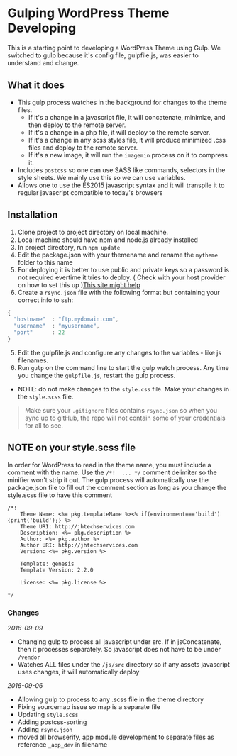 # Gulping WordPress Theme Developing #
This is a starting point to developing a WordPress Theme using Gulp.  We switched to gulp because it's config file, gulpfile.js, was easier to understand and change.

## What it does ##
  * This gulp process watches in the background for changes to the theme files.  
    * If it's a change in a javascript file, it will concatenate, minimize, and then deploy to the remote server.
    * If it's a change in a php file, it will deploy to the remote server.
    * If it's a change in any scss styles file, it will produce minimized .css files and deploy to the remote server.
    * If it's a new image, it will run the `imagemin` process on it to compress it. 
  * Includes `postcss` so one can use SASS like commands, selectors in the style sheets.  We mainly use this so we can use variables.
  * Allows one to use the ES2015 javascript syntax and it will transpile it to regular javascript compatible to today's browsers


## Installation ##
  1. Clone project to project directory on local machine.
  2. Local machine should have npm and node.js already installed
  3. In project directory, run `npm update`
  4. Edit the package.json with your themename and rename the `mytheme` folder to this name
  4. For deploying it is better to use public and private keys so a password is not required evertime it tries to deploy.  ( Check with your host provider on how to set this up )[This site might help](https://www.digitalocean.com/community/tutorials/how-to-set-up-ssh-keys--2)
  4. Create a `rsync.json` file with the following format but containing your correct info to ssh:
```javascript
{
  "hostname"  : "ftp.mydomain.com",
  "username"  : "myusername",
  "port"      : 22
}
```
  5. Edit the gulpfile.js and configure any changes to the variables - like js filenames.  
  7. Run `gulp` on the command line to start the gulp watch process.  Any time you change the `gulpfile.js`, restart the gulp process.
  
* NOTE: do not make changes to the `style.css` file.  Make your changes in the `style.scss` file.

> Make sure your `.gitignore` files contains `rsync.json` so when you sync up to gitHub, the repo will not contain some of your credentials for all to see.

## NOTE on your style.scss file ##
In order for WordPress to read in the theme name, you must include a comment with the name.  Use the `/*!  ... */` comment delimiter so the minifier won't strip it out.
The gulp process will automatically use the package.json file to fill out the comment section as long as you change the style.scss file to have this comment

```
/*!
	Theme Name: <%= pkg.templateName %><% if(environment==='build'){print('build');} %>
	Theme URI: http://jhtechservices.com
	Description: <%= pkg.description %>
	Author: <%= pkg.author %>
	Author URI: http://jhtechservices.com
    Version: <%= pkg.version %>

	Template: genesis
	Template Version: 2.2.0

	License: <%= pkg.license %>
	
*/
```
### Changes ###
  
  *2016-09-09*
  * Changing gulp to process all javascript under src.  If in jsConcatenate, then it processes separately.  So javascript does not have to be under `/vendor`
  * Watches ALL files under the `/js/src` directory so if any assets javascript uses changes, it will automatically deploy
 
 
  *2016-09-06*
  * Allowing gulp to process to any .scss file in the theme directory
  * Fixing sourcemap issue so map is a separate file
  * Updating `style.scss`
  * Adding postcss-sorting
  * Adding `rsync.json`
  * moved all browserify, app module development to separate files as reference `_app_dev` in filename
    
    
